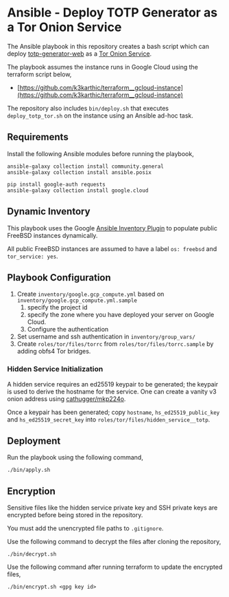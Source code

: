 # Ansible - Deploy TOTP Generator as a Tor Onion Service

The Ansible playbook in this repository creates a bash script which can deploy [totp-generator-web](https://github.com/k3karthic/totp-generator-web) as a [Tor Onion Service](https://community.torproject.org/onion-services/).

The playbook assumes the instance runs in Google Cloud using the terraform script below,
* [https://github.com/k3karthic/terraform__gcloud-instance](https://github.com/k3karthic/terraform__gcloud-instance)

The repository also includes `bin/deploy.sh` that executes `deploy_totp_tor.sh` on the instance using an Ansible ad-hoc task.

## Requirements

Install the following Ansible modules before running the playbook,
```
ansible-galaxy collection install community.general
ansible-galaxy collection install ansible.posix

pip install google-auth requests
ansible-galaxy collection install google.cloud
```

## Dynamic Inventory

This playbook uses the Google [Ansible Inventory Plugin](https://docs.ansible.com/ansible/latest/collections/google/cloud/gcp_compute_inventory.html) to populate public FreeBSD instances dynamically.

All public FreeBSD instances are assumed to have a label `os: freebsd` and `tor_service: yes`.

## Playbook Configuration

1. Create `inventory/google.gcp_compute.yml` based on `inventory/google.gcp_compute.yml.sample`
    1. specify the project id
    1. specify the zone where you have deployed your server on Google Cloud.
    1. Configure the authentication
1. Set username and ssh authentication in `inventory/group_vars/`
1. Create `roles/tor/files/torrc` from `roles/tor/files/torrc.sample` by adding obfs4 Tor bridges.

### Hidden Service Initialization

A hidden service requires an ed25519 keypair to be generated; the keypair is used to derive the hostname for the service. One can create a vanity v3 onion address using [cathugger/mkp224o](https://github.com/cathugger/mkp224o).

Once a keypair has been generated; copy `hostname`, `hs_ed25519_public_key` and `hs_ed25519_secret_key` into `roles/tor/files/hidden_service__totp`.

## Deployment

Run the playbook using the following command,
```
./bin/apply.sh
```

## Encryption

Sensitive files like the hidden service private key and SSH private keys are encrypted before being stored in the repository.

You must add the unencrypted file paths to `.gitignore`.

Use the following command to decrypt the files after cloning the repository,

```
./bin/decrypt.sh
```

Use the following command after running terraform to update the encrypted files,

```
./bin/encrypt.sh <gpg key id>
```
